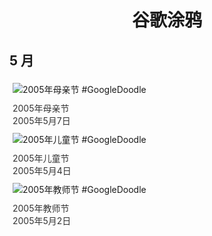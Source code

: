 
<h1 align="center"> 谷歌涂鸦 </h1>




## 5 月

<div class="image">


<img src="https:https://lh3.googleusercontent.com/MtxXQvNwKORHpRGZgSoqA2JLmkYAO8Bw317XlQlCWvHFzdgG7Id1gs9vuhL_OD7kFhakXeY4MFBo289s7t-_mbTTizk6P6Q647dDT1aN=s660" alt="2005年母亲节 #GoogleDoodle" style="margin: 5px"/>
<div class="info" style="font-size: 14px; color:#333333; margin:5px"><div class="title">2005年母亲节</div><div class="date">2005年5月7日</div></div>

<img src="https:https://lh3.googleusercontent.com/KRO2seh4rAkE4-_w9fdhBiT48mrTzw2xbImp1FALJcc9QkaSGxETE6DeFPVM1xy2HfHVpBIgw0RUHOokBMFXP_T0GfMdt5wLb2yRk8i5_Q=s660" alt="2005年儿童节 #GoogleDoodle" style="margin: 5px"/>
<div class="info" style="font-size: 14px; color:#333333; margin:5px"><div class="title">2005年儿童节</div><div class="date">2005年5月4日</div></div>

<img src="https:https://lh3.googleusercontent.com/Tz2eQUhEx7expQdqdNoWvzpDDG1SYiSTriF9axS2w07VGLxnBdqrRmJrqNZWqcmYtI32CVIMO6GuyATew-dR9NrjGkkFZ-6HbPbVFrc=s660" alt="2005年教师节 #GoogleDoodle" style="margin: 5px"/>
<div class="info" style="font-size: 14px; color:#333333; margin:5px"><div class="title">2005年教师节</div><div class="date">2005年5月2日</div></div>

</div>








